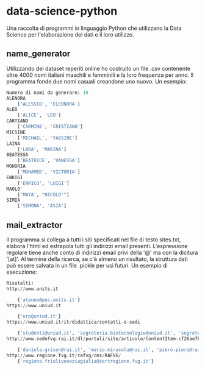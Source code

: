 # data-science-python

Una raccolta di programmi in linguaggio Python che utilizzano la Data Science per l'elaborazione dei dati e il loro utilizzo.

## name_generator
Utilizzando dei dataset reperiti online ho costruito un file .csv contenente oltre 4000 nomi italiani maschili e femminili e la loro frequenza per anno.
Il programma fonde due nomi casuali creandone uno nuovo. Un esempio:

```python
Numero di nomi da generare: 10
ALENORA
	['ALESSIO', 'ELEONORA']
ALEO
	['ALICE', 'LEO']
CARTIANO
	['CARMINE', 'CRISTIANO']
MICSINE
	['MICHAEL', 'YASSINE']
LAINA
	['LARA', 'MARINA']
BEATESSA
	['BEATRICE', 'VANESSA']
MOHORIA
	['MOHAMED', 'VICTORIA']
ENRIGI
	['ENRICO', 'LUIGI']
MAOLO'
	['MAYA', "NICOLO'"]
SIMIA
	['SIMONA', 'ASIA']
```

## mail_extractor
Il programma si collega a tutti i siti specificati nel file di testo sites.txt, elabora l'html ed estrapola tutti gli indirizzi email presenti. L'espressione regolare tiene anche conto di indirizzi email privi della '@' ma con la dicitura '[at]'. Al termine della ricerca, se c'è almeno un risultato, la struttura dati può essere salvata in un file .pickle per usi futuri. Un esempio di esecuzione:

```python
Risutalti: 
http://www.units.it

	{'ateneo@pec.units.it'}
https://www.uniud.it

	{'urp@uniud.it'}
https://www.uniud.it/it/didattica/contatti-e-sedi

	{'studenti@uniud.it', 'segreteria.biotecnologie@uniud.it', 'segreteria.scienze@uniud.it', 'segreteria.ingegneria@uniud.it', 'cort@uniud.it', 'segreteria.formazione@uniud.it', 'segreteria.medicina@uniud.it', 'amce@postacert.uniud.it', 'segreteria.lettere@uniud.it', 'segreteria.agraria@uniud.it', 'segreteria.giurisprudenza@uniud.it', 'segreteria.cepo@uniud.it', 'segreteria.lingue@uniud.it', 'segreteria.cego@uniud.it', 'urp@uniud.it', 'segreteria.economia@uniud.it'}
http://www.sedefvg.rai.it/dl/portali/site/articolo/ContentItem-cf26ae7b-1f49-4a6a-ae1f-fad4a732d46a.html

	{'daniela.grison@rai.it', 'mario.mirasola@rai.it', 'piero.pieri@rai.it', 'marina.devescovi@rai.it', 'dario.caroli@rai.it', 'p.pieri@rai.it', 'stefania.demaria@rai.it', 'c.brugnetta@rai.it', 'd.caroli@rai.it', 'd.picoi@rai.it', 'f.toffoli@rai.it', 'maria.pedone@rai.it', 'luigi.zannini@rai.it', 'gioia.meloni@rai.it', 'daniela.picoi@rai.it', 'massimo.gobessi@rai.it', 'fulvio.toffoli@rai.it', 'assunta.cannata@rai.it', 'tgrfvg@rai.it', 'claudia.brugnetta@rai.it', 'a.cannata@rai.it', 'maddalena.lubini@rai.it', 'l.zannini@rai.it', 'tiziana.toglia@rai.it', 'd.grison@rai.it', 'a.busletta@rai.it', 'm.mirasola@rai.it', 'alessandra.busletta@rai.it'}
http://www.regione.fvg.it/rafvg/cms/RAFVG/
	{'regione.friuliveneziagiulia@certregione.fvg.it'}
```

